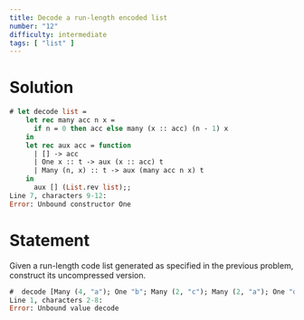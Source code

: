 ```yaml
---
title: Decode a run-length encoded list
number: "12"
difficulty: intermediate
tags: [ "list" ]
---
```


# Solution

```ocaml
# let decode list =
    let rec many acc n x =
      if n = 0 then acc else many (x :: acc) (n - 1) x
    in
    let rec aux acc = function
      | [] -> acc
      | One x :: t -> aux (x :: acc) t
      | Many (n, x) :: t -> aux (many acc n x) t
    in
      aux [] (List.rev list);;
Line 7, characters 9-12:
Error: Unbound constructor One
```

# Statement

Given a run-length code list generated as specified in the previous
problem, construct its uncompressed version.

```ocaml
#  decode [Many (4, "a"); One "b"; Many (2, "c"); Many (2, "a"); One "d"; Many (4, "e")];;
Line 1, characters 2-8:
Error: Unbound value decode
```

